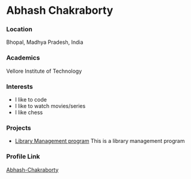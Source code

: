 # Abhash Chakraborty

### Location

Bhopal, Madhya Pradesh, India

### Academics

Vellore Institute of Technology

### Interests

- I like to code
- I like to watch movies/series
- I like chess

### Projects

- [Library Management program](https://github.com/Abhash-Chakraborty/Library-Management-Program) This is a library management program

### Profile Link

[Abhash-Chakraborty](https://github.com/Abhash-Chakraborty)